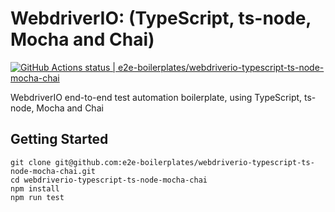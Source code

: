 # WebdriverIO: (TypeScript, ts-node, Mocha and Chai)

[![GitHub Actions status | e2e-boilerplates/webdriverio-typescript-ts-node-mocha-chai](https://github.com//e2e-boilerplates/webdriverio-typescript-ts-node-mocha-chai/workflows/webdriverio-typescript-ts-node-mocha-chai/badge.svg)](https://github.com//e2e-boilerplates/webdriverio-typescript-ts-node-mocha-chai/actions?workflow=webdriverio-typescript-ts-node-mocha-chai)

WebdriverIO end-to-end test automation boilerplate, using TypeScript, ts-node, Mocha and Chai

## Getting Started

    git clone git@github.com:e2e-boilerplates/webdriverio-typescript-ts-node-mocha-chai.git
    cd webdriverio-typescript-ts-node-mocha-chai
    npm install
    npm run test

